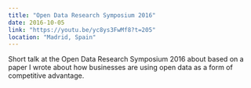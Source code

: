 ```yaml
---
title: "Open Data Research Symposium 2016"
date: 2016-10-05
link: "https://youtu.be/yc8ys3FwMf8?t=205"
location: "Madrid, Spain"
---
```


Short talk at the Open Data Research Symposium 2016 about based on a paper I wrote about how businesses are using open data as a form of competitive advantage.
